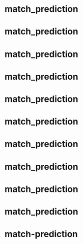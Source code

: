 # match_prediction
# match_prediction
# match_prediction
# match_prediction
# match_prediction
# match_prediction
# match_prediction
# match_prediction
# match_prediction
# match_prediction
# match-prediction
